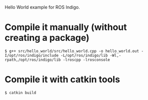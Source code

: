 Hello World example for ROS Indigo.

# Compile it manually (without creating a package)

```
$ g++ src/hello_world/src/hello_world.cpp -o hello_world.out -I/opt/ros/indigo/include -L/opt/ros/indigo/lib -Wl,-rpath,/opt/ros/indigo/lib -lroscpp -lrosconsole
```

# Compile it with catkin tools
```
$ catkin build
```
